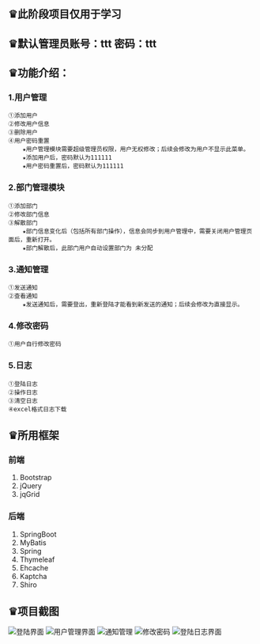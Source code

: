 ♛此阶段项目仅用于学习
------
♛默认管理员账号：ttt  密码：ttt
------
♛功能介绍：
------
### 1.用户管理
    ①添加用户
    ②修改用户信息
    ③删除用户
    ④用户密码重置
        ★用户管理模块需要超级管理员权限，用户无权修改；后续会修改为用户不显示此菜单。
        ★添加用户后，密码默认为111111
        ★用户密码重置后，密码默认为111111
### 2.部门管理模块

    ①添加部门
    ②修改部门信息
    ③解散部门
        ★部门信息变化后（包括所有部门操作），信息会同步到用户管理中，需要关闭用户管理页面后，重新打开。
        ★部门解散后，此部门用户自动设置部门为 未分配
### 3.通知管理
    ①发送通知
    ②查看通知
        ★发送通知后，需要登出，重新登陆才能看到新发送的通知；后续会修改为直接显示。
### 4.修改密码
    ①用户自行修改密码
### 5.日志
    ①登陆日志
    ②操作日志
    ③清空日志
    ④excel格式日志下载
♛所用框架
------
### 前端

 1. Bootstrap
 2. jQuery
 3. jqGrid
    

### 后端

 1. SpringBoot
 2. MyBatis
 3. Spring
 4. Thymeleaf
 5. Ehcache
 6. Kaptcha
 7. Shiro

♛项目截图
------
![登陆界面](https://gitee.com/uploads/images/2017/1031/101142_8fdc30b7_1308187.jpeg "1.jpg")
![用户管理界面](https://gitee.com/uploads/images/2017/1031/101333_c48251c1_1308187.jpeg "2.jpg")
![通知管理](https://gitee.com/uploads/images/2017/1031/101341_ce863afe_1308187.jpeg "3.jpg")
![修改密码](https://gitee.com/uploads/images/2017/1031/101349_a52daf1e_1308187.jpeg "4.jpg")
![登陆日志界面](https://gitee.com/uploads/images/2017/1031/101358_06fd4a4d_1308187.jpeg "5.jpg")
